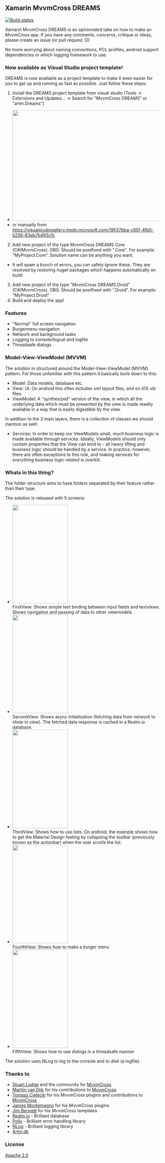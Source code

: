 ## Xamarin MvvmCross DREAMS

[![Build status](https://ci.appveyor.com/api/projects/status/d4m23jnmblte0j5e?svg=true)](https://ci.appveyor.com/project/mgj/mvvmcross-dreams)

Xamarin MvvmCross DREAMS is an opinionated take on how to make an MvvmCross app. If you have any comments, concerns, critique or ideas, please create an issue (or pull request :D)

No more worrying about naming conventions, PCL profiles, android support dependencies or which logging framework to use.  

### Now available as Visual Studio project template!

DREAMS is now available as a project template to make it even easier for you to get up and running as fast as possible. Just follow these steps:

1. Install the DREAMS project template from visual studio (Tools -> Extensions and Updates... -> Search for "MvvmCross DREAMS" or "artm.Dreams")
* <img src="https://artm.dk/files/github/mvvmcross-dreams/visual_studio_online.png" width="640" height="360"><br />
* or manually from https://visualstudiogallery.msdn.microsoft.com/19537bba-c65f-4fb0-b256-83eb7b493c1c
2. Add new project of the type MvvmCross DREAMS Core (C#/MvvmCross). OBS: Should be postfixed with ".Core". For example: "MyProject.Core". Solution name can be anything you want.
  - It will spam a bunch of errors, you can safely ignore these. They are resolved by restoring nuget packages which happens automatically on build
3. Add new project of the type "MvvmCross DREAMS Droid" (C#/MvvmCross). OBS: Should be postfixed with ".Droid". For example: "MyProject.Droid"
4. Build and deploy the app!

### Features

*   "Normal" full screen navigation
*   Burgermenu navigation
*   Network and background tasks
*   Logging to console/logcat and logfile
*   Threadsafe dialogs

### Model-View-ViewModel (MVVM)

 The solution in structured around the Model-View-ViewModel (MVVM) pattern. For those unfamiliar with this pattern it basically boils down to this:  

*   Model: Data models, database etc.
*   View: UI. On android this often includes xml layout files, and on iOS xib files.
*   ViewModel: A "synthesized" version of the view, in which all the underlying data which must be presented by the view is made readily available in a way that is easily digestible by the view.

In addition to the 3 main layers, there is a collection of classes we should mention as well:  

*   Services: In order to keep our ViewModels small, much business logic is made available through services. Ideally, ViewModels should only contain properties that the View can bind to - all heavy lifting and business logic *should* be handled by a service. In practice, however, there are often exceptions to this rule, and making services for *everything* business logic related is overkill.


### Whats in this thing?
The folder structure aims to have folders separated by their feature rather than their type.  

The solution is released with 5 screens:  

*   <img src="https://artm.dk/files/github/mvvmcross-dreams/screenshots/1.png" width="180" height="320"><br />
    FirstView: Shows simple text binding between input fields and textviews. Shows navigation and passing of data to other viewmodels
*   <img src="https://artm.dk/files/github/mvvmcross-dreams/screenshots/2.png" width="180" height="320"><br />
    SecondView: Shows async initialization  (fetching data from network to show in view). The fetched data response is cached in a Realm.io database.
*   <img src="https://artm.dk/files/github/mvvmcross-dreams/screenshots/3.png" width="180" height="320"><br />
    ThirdView: Shows how to use lists. On android, the example shows how to get the Material Design feeling by collapsing the toolbar (previously known as the actionbar) when the user scrolls the list.
*   <img src="https://artm.dk/files/github/mvvmcross-dreams/screenshots/4.png" width="180" height="320"><br />
    FourthView: Shows how to make a burger menu
*   <img src="https://artm.dk/files/github/mvvmcross-dreams/screenshots/5.png" width="180" height="320"><br />
    FifthView: Shows how to use dialogs in a threadsafe manner

The solution uses NLog to log to the console and to disk (a logfile).  

###  Thanks to

*   [Stuart Lodge](https://github.com/slodge) and the community for [MvvmCross]([mvx])
*   [Martijn van Dijk](https://github.com/martijn00) for his contributions to [MvvmCross][mvx]
*   [Tomasz Cielecki](https://github.com/cheesebaron) for his MvvmCross plugins and contributions to [MvvmCross][mvx]
*   [James Montemagno](https://github.com/jamesmontemagno) for his MvvmCross plugins 
*   [Jim Bennett](https://github.com/jimbobbennett) for his MvvmCross templates
*   [Realm.io](http://realm.io) - Brilliant database
*   [Polly](https://github.com/App-vNext/Polly) - Brilliant error handling library
*   [NLog](http://nlog-project.org/) - Brilliant logging library
*   [Artm.dk](https://artm.dk)


### License

[Apache 2.0](https://www.apache.org/licenses/LICENSE-2.0.html)

[mvx]: https://github.com/slodge/MvvmCross
